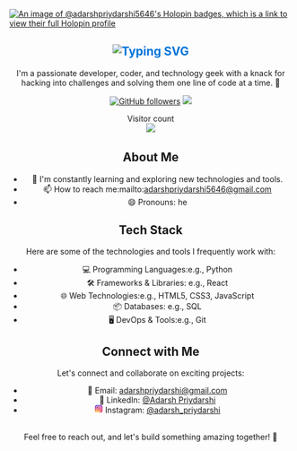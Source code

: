 [![An image of @adarshpriydarshi5646's Holopin badges, which is a link to view their full Holopin profile](https://holopin.me/adarshpriydarshi5646)](https://holopin.io/@adarshpriydarshi5646)
<div align="center">
<h2 style="text-align: center; color: #0074D9;">
  <img src="https://readme-typing-svg.demolab.com?font=Fira+Code&pause=1000&color=86D0DF&random=false&width=435&lines=Hello%2C+I'm+Adarsh+Priydarshi+👋" alt="Typing SVG" />
</h2>

I'm a passionate developer, coder, and technology geek with a knack for hacking into challenges and solving them one line of code at a time. 🚀

[![GitHub followers](https://img.shields.io/github/followers/yourusername?label=Follow&style=social)](https://github.com/adarsh-priydarshi-5646)
<a href="https://www.instagram.com/adarsh__priydarshi/profilecard/?igsh=MTJueDFxN3E1YWo2MQ%3D%3D"><img src="https://img.shields.io/badge/Instagram-Follow%20@Adarsh_Priydarshi-E1306C"/></a>
<br/>

<p align="center"> 
  Visitor count<br>
  <img src="https://profile-counter.glitch.me/adarsh-priydarshi-5646/count.svg"/>
  <br/>
</p>







## About Me

- 🌱 I'm constantly learning and exploring new technologies and tools.
- 📫 How to reach me:mailto:adarshpriydarshi5646@gmail.com
- 😄 Pronouns: he

## Tech Stack

Here are some of the technologies and tools I frequently work with:

- 💻 Programming Languages:e.g., Python
- 🛠️ Frameworks & Libraries: e.g., React
- 🌐 Web Technologies:e.g., HTML5, CSS3, JavaScript
- 📦 Databases: e.g., SQL
- 🖥️ DevOps & Tools:e.g., Git

## Connect with Me

Let's connect and collaborate on exciting projects:

- 📧 Email: [adarshpriydarshi@gmail.com](mailto:adarshpriydarshi5646@gmail.com)
- 💼 LinkedIn: [@Adarsh Priydarshi](https://www.linkedin.com/in/adarsh-priydarshi-536430316/)
- <img src="https://github.com/AryanVBW/AryanVBW/blob/main/Instagram.png" height="15"> Instagram: [@adarsh_priydarshi](https://www.instagram.com/adarsh__priydarshi/profilecard/?igsh=MTJueDFxN3E1YWo2MQ%3D%3D)
<br>
Feel free to reach out, and let's build something amazing together! 🚀
